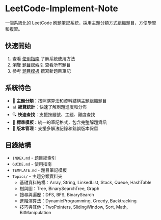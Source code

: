 # LeetCode-Implement-Note

一個系統化的 LeetCode 刷題筆記系統，採用主題分類方式組織題目，方便學習和複習。

## 快速開始

1. 查看 [使用指南](GUIDE.md) 了解系統使用方法
2. 瀏覽 [題目總索引](INDEX.md) 查看所有題目
3. 參考 [題目模板](TEMPLATE.md) 撰寫新題目筆記

## 系統特色

- 📁 **主題分類**：按照演算法和資料結構主題組織題目
- 📊 **總覽統計**：快速了解刷題進度和分佈
- 🔍 **快速查找**：支援按題號、主題、難度查找
- 📝 **標準模板**：統一的筆記格式，包含完整解題資訊
- 🔄 **版本管理**：支援多解法記錄和錯誤版本保留

## 目錄結構

- `INDEX.md` - 題目總索引
- `GUIDE.md` - 使用指南 
- `TEMPLATE.md` - 題目筆記模板
- `Topics/` - 主題分類資料夾
  - 基礎資料結構：Array, String, LinkedList, Stack, Queue, HashTable
  - 樹與圖：Tree, BinarySearchTree, Graph
  - 搜尋與遍歷：DFS, BFS, BinarySearch
  - 進階演算法：DynamicProgramming, Greedy, Backtracking
  - 技巧與其他：TwoPointers, SlidingWindow, Sort, Math, BitManipulation
